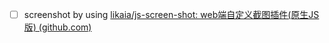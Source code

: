 * [ ] screenshot by using [likaia/js-screen-shot: web端自定义截图插件(原生JS版) (github.com)](https://github.com/likaia/js-screen-shot?tab=readme-ov-file)

